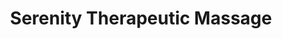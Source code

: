 ---
title: "Serenity Therapeutic Massage"
url: /parker/serenity-therapeutic-massage/
shop: massage
---